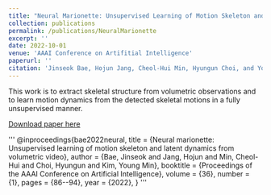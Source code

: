 ```yaml
---
title: "Neural Marionette: Unsupervised Learning of Motion Skeleton and Latent Dynamics from Volumetric Video"
collection: publications
permalink: /publications/NeuralMarionette
excerpt: ''
date: 2022-10-01
venue: 'AAAI Conference on Artifitial Intelligence'
paperurl: ''
citation: 'Jinseok Bae, Hojun Jang, Cheol-Hui Min, Hyungun Choi, and Young Min Kim, in <i>Proceedings of the AAAI Conference on Artificial Intelligence</i>, 2022.'
---
```

This work is to extract skeletal structure from volumetric observations and to learn motion dynamics from the detected skeletal motions in a fully unsupervised manner.

[Download paper here](https://ojs.aaai.org/index.php/AAAI/article/view/19882)

'''
@inproceedings{bae2022neural,
  title = {Neural marionette: Unsupervised learning of motion skeleton and latent dynamics from volumetric video},
  author = {Bae, Jinseok and Jang, Hojun and Min, Cheol-Hui and Choi, Hyungun and Kim, Young Min},
  booktitle = {Proceedings of the AAAI Conference on Artificial Intelligence},
  volume = {36},
  number = {1},
  pages = {86--94},
  year = {2022},
}
'''